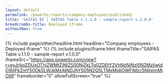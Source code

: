 ```yaml
---
layout: default
permalink: /powerbi/reports/company-employees/published/
title: 'SAIFAS BI | SAIFAS Table v.1.1.0 - sample-report v.1.0.0'
breadcrumbs-title: Deployed iframe
withoutNav: true
---
```

{% include page/other/headline.html headline="Company employees - Deployed iframe" %}
{% include plugins/iframe.html 
  iframeTitle="SAIFAS Table v.1.1.0 - sample-report v.1.0.0"
  iframeSrc="https://app.powerbi.com/view?r=eyJrIjoiZDUxOThjZWMtZjNlZS00NjZkLTg0ZDEtY2VhNzNjNzI5N2MzIiwidCI6IjFkZmY5ODk5LWJkMzAtNDJhYS05N2Q5LTMxMjdjOWFiMzc5NiIsImMiOjl9"
  frameborder="0"
  allowFullScreen="true"
%}
